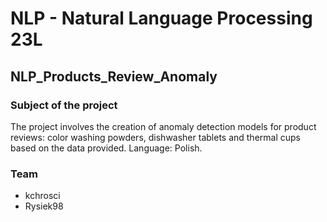 # NLP - Natural Language Processing 23L
## NLP_Products_Review_Anomaly
### Subject of the project 

The project involves the creation of anomaly detection models for product reviews: color washing powders, dishwasher tablets and thermal cups based on the data provided. Language: Polish.

### Team
* kchrosci
* Rysiek98


